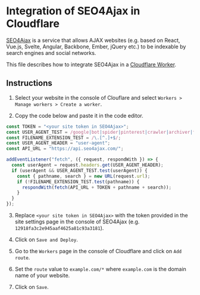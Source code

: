 # Integration of SEO4Ajax in Cloudflare


[SEO4Ajax](https://www.seo4ajax.com) is a service that allows AJAX websites
(e.g. based on React, Vue.js, Svelte, Angular, Backbone, Ember, jQuery etc.) to
be indexable by search engines and social networks.

This file describes how to integrate SEO4Ajax in a [Cloudflare Worker](https://workers.cloudflare.com/).

## Instructions

1. Select your website in the console of Clouflare and select `Workers > Manage workers > Create a worker`.

2. Copy the code below and paste it in the code editor.

```js
const TOKEN = "<your site token in SEO4Ajax>";
const USER_AGENT_TEST = /google|bot|spider|pinterest|crawler|archiver|flipboardproxy|mediapartners|facebookexternalhit|insights|quora|whatsapp|slurp/i;
const FILENAME_EXTENSION_TEST = /\.[^.]+$/; 
const USER_AGENT_HEADER = "user-agent";
const API_URL = "https://api.seo4ajax.com/";

addEventListener("fetch", ({ request, respondWith }) => {
  const userAgent = request.headers.get(USER_AGENT_HEADER);
  if (userAgent && USER_AGENT_TEST.test(userAgent)) {
    const { pathname, search } = new URL(request.url);
    if (!FILENAME_EXTENSION_TEST.test(pathname)) {
      respondWith(fetch(API_URL + TOKEN + pathname + search));
    }
  }
});
```

3. Replace `<your site token in SEO4Ajax>` with the token provided in the site settings page in the console of SEO4Ajax (e.g. `12918fa3c2e945aaf4625a81c93a3181`).

4. Click on `Save and Deploy`.

5. Go to the `Workers` page in the console of Cloudflare and click on `Add route`.

6. Set the `route` value to `example.com/*` where `example.com` is the domain name of your website.

7. Click on `Save`.
